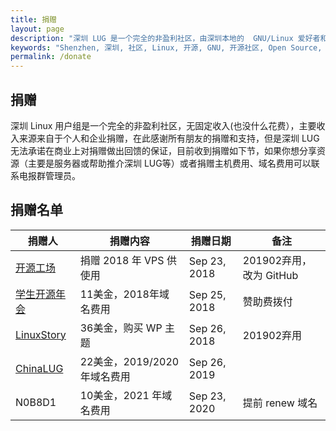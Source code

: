 ```yaml
---
title: 捐赠
layout: page
description: "深圳 LUG 是一个完全的非盈利社区，由深圳本地的  GNU/Linux 爱好者和开源爱好者组成，主要包括线上交流、不定期聚会和沙龙，欢迎捐赠支持深圳LUG的发展和日常运作。 "
keywords: "Shenzhen, 深圳, 社区, Linux, 开源, GNU, 开源社区, Open Source, Android, 捐赠, 电报群, QQ群, 邮件列表, 微信, 电报, QQ"
permalink: /donate
---
```



## 捐赠
深圳 Linux 用户组是一个完全的非盈利社区，无固定收入(也没什么花费），主要收入来源来自于个人和企业捐赠，在此感谢所有朋友的捐赠和支持，但是深圳 LUG 无法承诺在商业上对捐赠做出回馈的保证，目前收到捐赠如下节，如果你想分享资源（主要是服务器或帮助推介深圳 LUG等）或者捐赠主机费用、域名费用可以联系电报群管理员。


## 捐赠名单
捐赠人 | 捐赠内容 | 捐赠日期 | 备注
---- | --- | --- | ---
[开源工场](https://openingsource.org)|	捐赠 2018 年 VPS 供使用	| Sep 23, 2018	|201902弃用，改为 GitHub
[学生开源年会](https://sosconf.org) |	11美金，2018年域名费用|	Sep 25, 2018	| 赞助费拨付
[LinuxStory](https://linuxstory.org) |	36美金，购买 WP 主题	|Sep 26, 2018	| 201902弃用
[ChinaLUG](https://lug.org.cn) |	22美金，2019/2020 年域名费用	|Sep 26, 2019	|
N0B8D1 |	10美金，2021 年域名费用	|Sep 23, 2020	| 提前 renew 域名
